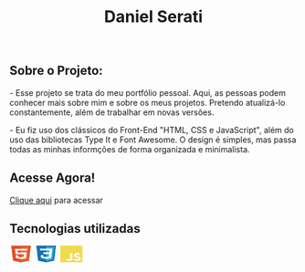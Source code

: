 <div align = "center">
  <h1>Daniel Serati</h1>
</div>

<br>
<h2>Sobre o Projeto:</h2>
<p>- Esse projeto se trata do meu portfólio pessoal. Aqui, as pessoas podem conhecer mais sobre mim e sobre os meus projetos. Pretendo atualizá-lo constantemente, além de trabalhar em novas versões.</p>
<p>- Eu fiz uso dos clássicos do Front-End "HTML, CSS e JavaScript", além do uso das bibliotecas Type It e Font Awesome. O design é simples, mas passa todas as minhas informções de forma organizada e minimalista.</p>


<h2>Acesse Agora!</h2>
<p><a href="#" target="_blank">Clique aqui</a> para acessar</p>

<h2>Tecnologias utilizadas</h2>
<div style="display: inline_block">
  <img align="center" alt="HTML" height="30" width="40" src="https://raw.githubusercontent.com/devicons/devicon/master/icons/html5/html5-original.svg">
  <img align="center" alt="CSS" height="30" width="40" src="https://raw.githubusercontent.com/devicons/devicon/master/icons/css3/css3-original.svg">
  <img align="center" alt="Js" height="30" width="40" src="https://raw.githubusercontent.com/devicons/devicon/master/icons/javascript/javascript-plain.svg">
</div>
